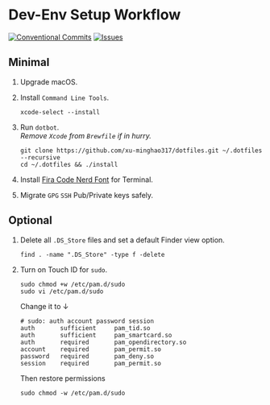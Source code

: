 # Dev-Env Setup Workflow

[![Conventional Commits](https://img.shields.io/badge/Conventional%20Commits-1.0.0-%23FE5196?logo=conventionalcommits&logoColor=white)](https://conventionalcommits.org)
[![Issues](https://img.shields.io/github/issues/xu-minghao317/dotfiles)](https://github.com/xu-minghao317/dotfiles/issues)

## Minimal

1. Upgrade macOS.
2. Install `Command Line Tools`.

   ```shell
   xcode-select --install
   ```

3. Run `dotbot`.  
   *Remove `Xcode` from `Brewfile` if in hurry.*

   ```shell
   git clone https://github.com/xu-minghao317/dotfiles.git ~/.dotfiles --recursive
   cd ~/.dotfiles && ./install
   ```

4. Install [Fira Code Nerd Font](https://www.nerdfonts.com/font-downloads) for Terminal.

5. Migrate `GPG` `SSH` Pub/Private keys safely.

## Optional

1. Delete all `.DS_Store` files and set a default Finder view option.

   ```shell
   find . -name ".DS_Store" -type f -delete
   ```

2. Turn on Touch ID for `sudo`.

   ```shell
   sudo chmod +w /etc/pam.d/sudo
   sudo vi /etc/pam.d/sudo
   ```

   Change it to ↓

   ```shell
   # sudo: auth account password session
   auth       sufficient     pam_tid.so
   auth       sufficient     pam_smartcard.so
   auth       required       pam_opendirectory.so
   account    required       pam_permit.so
   password   required       pam_deny.so
   session    required       pam_permit.so
   ```

   Then restore permissions

   ```shell
   sudo chmod -w /etc/pam.d/sudo
   ```
